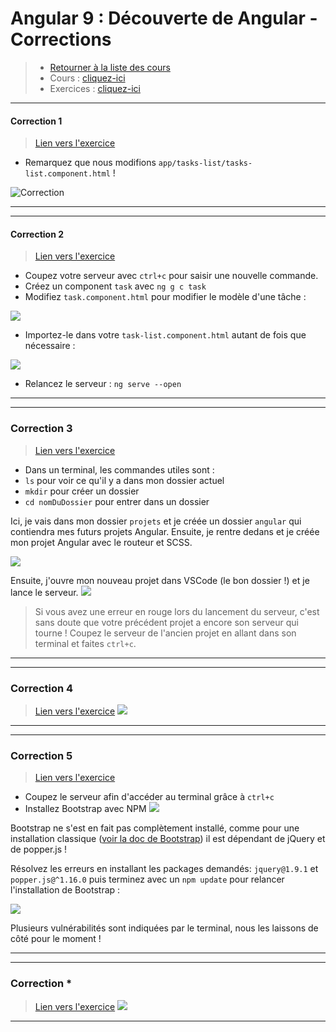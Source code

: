 # Angular 9 : Découverte de Angular - Corrections
> - [Retourner à la liste des cours](../readme.md)
> - Cours : [cliquez-ici](01.md)
> - Exercices : [cliquez-ici](exercices.md)


---
#### Correction 1
> [Lien vers l'exercice](exercices.md#exercice-1)
- Remarquez que nous modifions `app/tasks-list/tasks-list.component.html` !

![Correction](img/ul-li-correction.png)

--- 

---
#### Correction 2
> [Lien vers l'exercice](exercices.md#exercice-2)
- Coupez votre serveur avec `ctrl+c` pour saisir une nouvelle commande.
- Créez un component `task` avec `ng g c task`
- Modifiez `task.component.html` pour modifier le modèle d'une tâche :

![](img/task-component.png)

- Importez-le dans votre `task-list.component.html` autant de fois que nécessaire :

![](img/taskslist.png)


- Relancez le serveur : `ng serve --open`
--- 

---
### Correction 3
> [Lien vers l'exercice](exercices.md#exercice-3)
- Dans un terminal, les commandes utiles sont :
- `ls` pour voir ce qu'il y a dans mon dossier actuel
- `mkdir` pour créer un dossier
- `cd nomDuDossier` pour entrer dans un dossier

Ici, je vais dans mon dossier `projets` et je créée un dossier `angular` qui contiendra mes futurs projets Angular. Ensuite, je rentre dedans et je créée mon projet Angular avec le routeur et SCSS.

![](img/0301.png)

Ensuite, j'ouvre mon nouveau projet dans VSCode (le bon dossier !) et je lance le serveur.
![](img/0302.png)

> Si vous avez une erreur en rouge lors du lancement du serveur, c'est sans doute que votre précédent projet a encore son serveur qui tourne ! Coupez le serveur de l'ancien projet en allant dans son terminal et faites `ctrl+c`.
---

---
### Correction 4
> [Lien vers l'exercice](exercices.md#exercice-4)
![](img/0303.png)

---


---
### Correction 5
> [Lien vers l'exercice](exercices.md#exercice-5)

- Coupez le serveur afin d'accéder au terminal grâce à `ctrl+c`
- Installez Bootstrap avec NPM
![](img/0304.png)

Bootstrap ne s'est en fait pas complètement installé, comme pour une installation classique ([voir la doc de Bootstrap](https://getbootstrap.com/docs/4.4/getting-started/introduction/)) il est dépendant de jQuery et de popper.js !

Résolvez les erreurs en installant les packages demandés: `jquery@1.9.1` et `popper.js@^1.16.0` puis terminez avec un `npm update` pour relancer l'installation de Bootstrap :

![](img/c0207.png)

Plusieurs vulnérabilités sont indiquées par le terminal, nous les laissons de côté pour le moment !

---

---
### Correction *
> [Lien vers l'exercice](exercices.md#exercice-*)
![](img/0*0*.png)
---